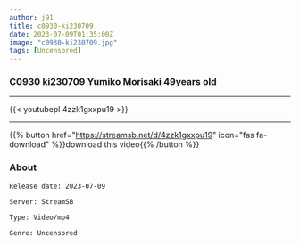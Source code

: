```yaml
---
author: j91
title: c0930-ki230709
date: 2023-07-09T01:35:00Z
image: "c0930-ki230709.jpg"
tags: [Uncensored]
---
```


### C0930 ki230709 Yumiko Morisaki 49years old
___

{{< youtubepl 4zzk1gxxpu19 >}}
___

{{% button href="https://streamsb.net/d/4zzk1gxxpu19" icon="fas fa-download" %}}download this video{{% /button %}}
### About

`Release date: 2023-07-09`

`Server: StreamSB`

`Type: Video/mp4`

`Genre:	Uncensored`